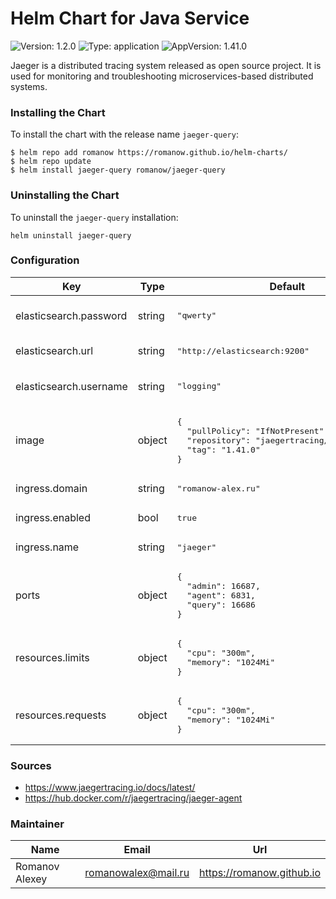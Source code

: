 # Helm Chart for Java Service

![Version: 1.2.0](https://img.shields.io/badge/Version-1.2.0-informational?style=flat-square) ![Type: application](https://img.shields.io/badge/Type-application-informational?style=flat-square) ![AppVersion: 1.41.0](https://img.shields.io/badge/AppVersion-1.41.0-informational?style=flat-square)

Jaeger is a distributed tracing system released as open source project. It is used for monitoring and troubleshooting microservices-based distributed systems.

### Installing the Chart

To install the chart with the release name `jaeger-query`:

```shell
$ helm repo add romanow https://romanow.github.io/helm-charts/
$ helm repo update
$ helm install jaeger-query romanow/jaeger-query
```

### Uninstalling the Chart

To uninstall the `jaeger-query` installation:

```shell
helm uninstall jaeger-query
```

### Configuration

<table>
	<thead>
		<th>Key</th>
		<th>Type</th>
		<th>Default</th>
		<th>Description</th>
	</thead>
	<tbody>
		<tr>
			<td>elasticsearch.password</td>
			<td>string</td>
			<td><pre lang="json">
"qwerty"
</pre>
</td>
			<td>Elastic password (optional)</td>
		</tr>
		<tr>
			<td>elasticsearch.url</td>
			<td>string</td>
			<td><pre lang="json">
"http://elasticsearch:9200"
</pre>
</td>
			<td>Elastic address</td>
		</tr>
		<tr>
			<td>elasticsearch.username</td>
			<td>string</td>
			<td><pre lang="json">
"logging"
</pre>
</td>
			<td>Elastic username (optional)</td>
		</tr>
		<tr>
			<td>image</td>
			<td>object</td>
			<td><pre lang="json">
{
  "pullPolicy": "IfNotPresent",
  "repository": "jaegertracing/jaeger-query",
  "tag": "1.41.0"
}
</pre>
</td>
			<td>Image name and version</td>
		</tr>
		<tr>
			<td>ingress.domain</td>
			<td>string</td>
			<td><pre lang="json">
"romanow-alex.ru"
</pre>
</td>
			<td>Domain</td>
		</tr>
		<tr>
			<td>ingress.enabled</td>
			<td>bool</td>
			<td><pre lang="json">
true
</pre>
</td>
			<td>Enable ingress</td>
		</tr>
		<tr>
			<td>ingress.name</td>
			<td>string</td>
			<td><pre lang="json">
"jaeger"
</pre>
</td>
			<td>Ingress name</td>
		</tr>
		<tr>
			<td>ports</td>
			<td>object</td>
			<td><pre lang="json">
{
  "admin": 16687,
  "agent": 6831,
  "query": 16686
}
</pre>
</td>
			<td>Jaeger query ports</td>
		</tr>
		<tr>
			<td>resources.limits</td>
			<td>object</td>
			<td><pre lang="json">
{
  "cpu": "300m",
  "memory": "1024Mi"
}
</pre>
</td>
			<td>Limited resources</td>
		</tr>
		<tr>
			<td>resources.requests</td>
			<td>object</td>
			<td><pre lang="json">
{
  "cpu": "300m",
  "memory": "1024Mi"
}
</pre>
</td>
			<td>Requested resources</td>
		</tr>
	</tbody>
</table>

### Sources

* <https://www.jaegertracing.io/docs/latest/>
* <https://hub.docker.com/r/jaegertracing/jaeger-agent>

### Maintainer

| Name | Email | Url |
| ---- | ------ | --- |
| Romanov Alexey | <romanowalex@mail.ru> | <https://romanow.github.io> |
